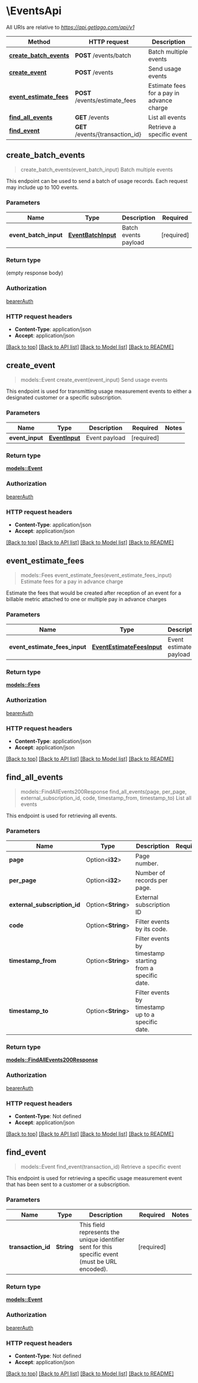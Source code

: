 # \EventsApi

All URIs are relative to *https://api.getlago.com/api/v1*

Method | HTTP request | Description
------------- | ------------- | -------------
[**create_batch_events**](EventsApi.md#create_batch_events) | **POST** /events/batch | Batch multiple events
[**create_event**](EventsApi.md#create_event) | **POST** /events | Send usage events
[**event_estimate_fees**](EventsApi.md#event_estimate_fees) | **POST** /events/estimate_fees | Estimate fees for a pay in advance charge
[**find_all_events**](EventsApi.md#find_all_events) | **GET** /events | List all events
[**find_event**](EventsApi.md#find_event) | **GET** /events/{transaction_id} | Retrieve a specific event



## create_batch_events

> create_batch_events(event_batch_input)
Batch multiple events

This endpoint can be used to send a batch of usage records. Each request may include up to 100 events.

### Parameters


Name | Type | Description  | Required | Notes
------------- | ------------- | ------------- | ------------- | -------------
**event_batch_input** | [**EventBatchInput**](EventBatchInput.md) | Batch events payload | [required] |

### Return type

 (empty response body)

### Authorization

[bearerAuth](../README.md#bearerAuth)

### HTTP request headers

- **Content-Type**: application/json
- **Accept**: application/json

[[Back to top]](#) [[Back to API list]](../README.md#documentation-for-api-endpoints) [[Back to Model list]](../README.md#documentation-for-models) [[Back to README]](../README.md)


## create_event

> models::Event create_event(event_input)
Send usage events

This endpoint is used for transmitting usage measurement events to either a designated customer or a specific subscription.

### Parameters


Name | Type | Description  | Required | Notes
------------- | ------------- | ------------- | ------------- | -------------
**event_input** | [**EventInput**](EventInput.md) | Event payload | [required] |

### Return type

[**models::Event**](Event.md)

### Authorization

[bearerAuth](../README.md#bearerAuth)

### HTTP request headers

- **Content-Type**: application/json
- **Accept**: application/json

[[Back to top]](#) [[Back to API list]](../README.md#documentation-for-api-endpoints) [[Back to Model list]](../README.md#documentation-for-models) [[Back to README]](../README.md)


## event_estimate_fees

> models::Fees event_estimate_fees(event_estimate_fees_input)
Estimate fees for a pay in advance charge

Estimate the fees that would be created after reception of an event for a billable metric attached to one or multiple pay in advance charges

### Parameters


Name | Type | Description  | Required | Notes
------------- | ------------- | ------------- | ------------- | -------------
**event_estimate_fees_input** | [**EventEstimateFeesInput**](EventEstimateFeesInput.md) | Event estimate payload | [required] |

### Return type

[**models::Fees**](Fees.md)

### Authorization

[bearerAuth](../README.md#bearerAuth)

### HTTP request headers

- **Content-Type**: application/json
- **Accept**: application/json

[[Back to top]](#) [[Back to API list]](../README.md#documentation-for-api-endpoints) [[Back to Model list]](../README.md#documentation-for-models) [[Back to README]](../README.md)


## find_all_events

> models::FindAllEvents200Response find_all_events(page, per_page, external_subscription_id, code, timestamp_from, timestamp_to)
List all events

This endpoint is used for retrieving all events.

### Parameters


Name | Type | Description  | Required | Notes
------------- | ------------- | ------------- | ------------- | -------------
**page** | Option<**i32**> | Page number. |  |
**per_page** | Option<**i32**> | Number of records per page. |  |
**external_subscription_id** | Option<**String**> | External subscription ID |  |
**code** | Option<**String**> | Filter events by its code. |  |
**timestamp_from** | Option<**String**> | Filter events by timestamp starting from a specific date. |  |
**timestamp_to** | Option<**String**> | Filter events by timestamp up to a specific date. |  |

### Return type

[**models::FindAllEvents200Response**](findAllEvents_200_response.md)

### Authorization

[bearerAuth](../README.md#bearerAuth)

### HTTP request headers

- **Content-Type**: Not defined
- **Accept**: application/json

[[Back to top]](#) [[Back to API list]](../README.md#documentation-for-api-endpoints) [[Back to Model list]](../README.md#documentation-for-models) [[Back to README]](../README.md)


## find_event

> models::Event find_event(transaction_id)
Retrieve a specific event

This endpoint is used for retrieving a specific usage measurement event that has been sent to a customer or a subscription.

### Parameters


Name | Type | Description  | Required | Notes
------------- | ------------- | ------------- | ------------- | -------------
**transaction_id** | **String** | This field represents the unique identifier sent for this specific event (must be URL encoded). | [required] |

### Return type

[**models::Event**](Event.md)

### Authorization

[bearerAuth](../README.md#bearerAuth)

### HTTP request headers

- **Content-Type**: Not defined
- **Accept**: application/json

[[Back to top]](#) [[Back to API list]](../README.md#documentation-for-api-endpoints) [[Back to Model list]](../README.md#documentation-for-models) [[Back to README]](../README.md)

